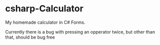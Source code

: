 # csharp-Calculator
My homemade calculator in C# Forms.




Currently there is a bug with pressing an opperator twice, but other than that, should be bug free
